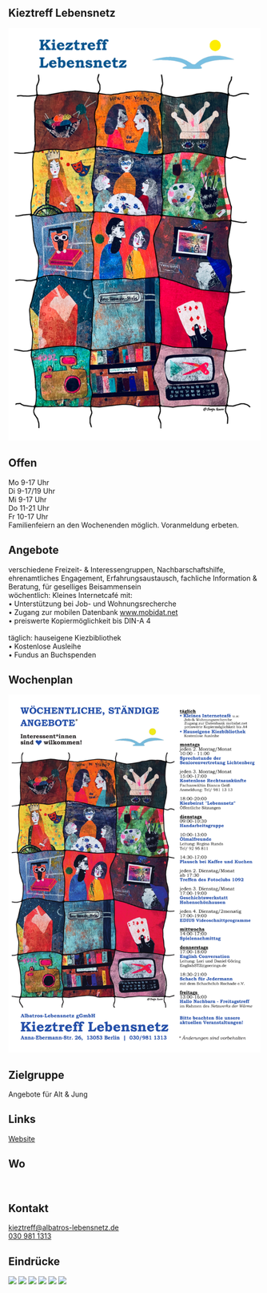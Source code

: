 ## Kieztreff Lebensnetz
<img id="topmedia" src="/Begegnungen/Images/Kieztreff/Kieztreff_Titelbild_transparent_kl_(c) Sanja Cekov.png" />

## Offen
Mo 9-17 Uhr<br>
Di 9-17/19 Uhr<br>
Mi 9-17 Uhr<br>
Do 11-21 Uhr<br>
Fr 10-17 Uhr<br>
Familienfeiern an den Wochenenden möglich. Voranmeldung erbeten.

## Angebote
verschiedene Freizeit- & Interessengruppen, Nachbarschaftshilfe, ehrenamtliches Engagement, Erfahrungsaustausch, fachliche Information & Beratung, für geselliges Beisammensein<br>
wöchentlich: Kleines Internetcafé mit: <br>
•	Unterstützung bei Job- und Wohnungsrecherche<br>
•	Zugang zur mobilen Datenbank www.mobidat.net<br>
•	preiswerte Kopiermöglichkeit bis DIN-A 4<br>
<br>
täglich: hauseigene Kiezbibliothek<br>
•	Kostenlose Ausleihe<br>
•	Fundus an Buchspenden<br>

## Wochenplan
<img src="/Begegnungen/Images/Kieztreff/Kieztreff_Plakat_kl.pdf" />

## Zielgruppe
Angebote für Alt & Jung

## Links
<a class="external_link" href="https://www.albatros-lebensnetz.de/kieztreff-lebensnetz/">Website</a><br>
        
## Wo
<div id="gmap"></div>
<script>window.onload = showMap('Anna-Ebermann-Str. 26, 13053 Berlin', 0, 'gmap_mini')</script><br>

## Kontakt
[kieztreff@albatros-lebensnetz.de](kieztreff@albatros-lebensnetz.de)<br>
<a href="tel:+49309811313">030 981 1313</a>
               
## Eindrücke
<div class="mediacontainer">
  <img src="/Begegnungen/Images/Kieztreff/1.JPG" />
  <img src="/Begegnungen/Images/Kieztreff/2.JPG" />
  <img src="/Begegnungen/Images/Kieztreff/3.JPG" />
  <img src="/Begegnungen/Images/Kieztreff/4.JPG" />
  <img src="/Begegnungen/Images/Kieztreff/5.JPG" />
  <img src="/Begegnungen/Images/Kieztreff/6.JPG" />
</div>
